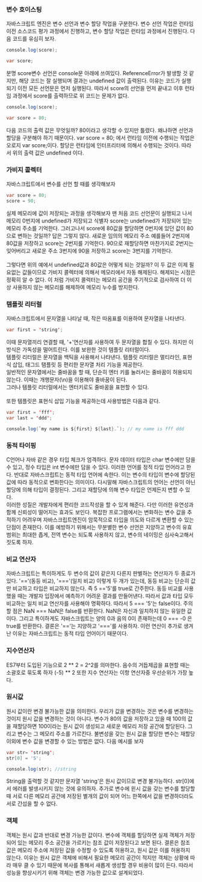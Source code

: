 ### 변수 호이스팅
자바스크립트 엔진은 변수 선언과 변수 할당 작업을 구분한다. 변수 선언 작업은 런타임 이전 소스코드 평가 과정에서 진행하고, 변수 할당 작업은 런타임 과정에서 진행된다.
다음 코드를 유심히 보자.
```java
console.log(score);

var score;
```
분명 score변수 선언은 console문 아래에 쓰여있다. ReferenceError가 발생할 것 같지만, 해당 코드는 잘 실행되며 결과는 undefined 값이 출력된다.
이유는 코드가 실행되기 이전 모든 선언문은 먼저 실행된다. 따라서 score의 선언을 먼저 끝내고 이후 런타임 과정에서 score를 출력하므로 위 코드는 문제가 없다.<br>

```java
console.log(score);

var score = 80;
```
다음 코드의 출력 값은 무엇일까? 80이라고 생각할 수 있지만 틀렸다. 왜냐하면 선언과 할당을 구분해야 하기 때문이다. var score = 80; 에서 런타임 이전에 수행되는 작업은
오로지 var score;이다. 할당은 런타임에 인터프리터에 의해서 수행되는 것이다. 따라서 위의 출력 값은 undefined 이다.

### 가비지 콜렉터
자바스크립트에서 변수를 선언 할 때를 생각해보자
```java
var score = 80;
score = 90;
```
실제 메모리에 값이 저장되는 과정을 생각해보자 맨 처음 코드 선언문이 실행되고 나서 메모리 0번지에 undefined가 저장되고 식별자 score는 undefined가 저장되어 있는 메모리 주소를 기억한다. 그러고나서 score에 80값을 할당하면 0번지에 있던 값이 80으로 변하는 것일까? 답은 그렇지 않다. 새로운 임의의 메모리 주소 예를들어 2번지에 80값을 저장하고 score는 2번지를 기억한다. 90으로 재할당하면 마찬가지로 2번지는 잊어버리고 새로운 주소 3번지에 90을 저장하고 score는 3번지를 기억한다. <br><br>
그렇다면 위의 예에서 undefined값과 80값은 어떻게 되는 것일까? 이 두 값은 이제 필요없는 값들이므로 가비지 콜렉터에 의해서 메모리에서 자동 해제된다. 해제되는 시점은 정확히 알 수 없다. 이 처럼 가비지 콜럭터는 메모리 공간을 주기적으로 검사하여 더 이상 사용하지 않는 메모리를 해제하여 메모리 누수를 방지한다.

### 템플릿 리터럴
자바스크립트에서 문자열을 나타날 때, 작은 따옴표를 이용하여 문자열을 나타낸다.
```java
var first = 'string';
```
이때 문자열끼리 연결할 때, '+'연산자를 사용하여 두 문자열을 합칠 수 있다. 하지만 이 방식은 가독성을 떨어트린다. 이를 보완한 것이 템플릿 리터럴이다.<br>
템플릿 리터럴은 문자열을 백틱을 사용해서 나타낸다. 탬플릿 리터럴은 멀티라인, 표현식 삽입, 태그드 탬플릿 등 편리한 문자열 처리 기능을 제공한다.<br>
일반적인 문자열에서는 줄바꿈을 할 때, 단순히 엔터 키를 눌러서는 줄바꿈이 허용되지 않는다. 이때는 개행문자(\n)을 이용해야 줄바꿈이 된다.<br>
그러나 템플릿 리터럴에서는 엔터키로도 줄바꿈을 표현할 수 있다. <br><br>
또한 템플릿은 표현식 삽입 기능을 제공하는데 사용방법은 다음과 같다.
```java
var first = 'fff';
var last = 'ddd';

console.log(`my name is ${first} ${last}.`); // my name is fff ddd
```

### 동적 타이핑
C언어나 자바 같은 경우 타입 체크가 엄격하다. 문자 데이터 타입은 char 변수에만 담을 수 있고, 정수 타입은 int 변수에만 담을 수 있다. 이러한 언어를 정적 타입 언어라고 한다. 반대로 자바스크립트는 동적 타입 언어에 속한다. 이는 변수의 타입이 변수에 할당된 값에 따라 동적으로 변화한다는 의미이다. 다시말해 자바스크립트의 언어는 선언이 아닌 할당에 의해 타입이 결정된다. 그리고 재할당에 의해 변수 타입은 언제든지 변할 수 있다. <br>
이러한 성질은 개발자에게 편리한 코드작성을 할 수 있게 해준다. 다만 이러한 유연성과 함께 신뢰성이 떨어지는 효과도 보인다. 복잡한 프로그램에서는 변화하는 변수 값을 추적하기 어려우며 자바스크립트엔진이 암묵적으로 타입을 의도와 다르게 변환할 수 있는 단점이 존재한다. 이를 예방하기 위해서는 무분별한 변수 선언은 지양하고 변수의 유효범위는 최대한 좁게, 전역 변수는 되도록 사용하지 않고, 변수의 네이밍은 심사숙고해서 짓도록 하자.

### 비교 연산자
자바스크립트는 특이하게도 두 변수의 값이 같은지 다른지 판별하는 연산자가 두 종료가 있다. '=='(동등 비교), '==='(일치 비교) 이렇게 두 개가 있는데, 동등 비교는 단순히 값만 비교하고 타입은 비교하지 않는다. 즉 5 =='5'를 true로 간주한다. 동등 비교를 사용했을 때는 개발자 입장에서 예측하기 어려운 결과를 만들어낸다. 따라서 값과 타입 모두 비교하는 일치 비교 연산자를 사용해야 명확하다. 따라서 5 === '5'는 false이다. 주의할 점은 NaN === NaN은 false를 반환한다. NaN은 자신과 일치하지 않는 유일한 값이다. 그리고 특이하게도 자바스크립트는 양의 0과 음의 0이 존재하는데 0 === -0 은 true를 반환한다. 결론은 '=='는 지양하고 '==='를 사용하자. 이런 연산이 추가로 생겨난 이유는 자바스크립트는 동적 타입 언어이기 때문이다.

### 지수연산자
ES7부터 도입된 기능으로 2 ** 2 = 2^2를 의마한다. 음수의 거듭제곱을 표현할 때는 소괄호로 묶도록 하자 (-5) ** 2 또한 지수 연산자는 이항 연산자중 우선순위가 가장 높다.

### 원시값
원시 값이란 변경 불가능한 값을 의미한다. 우리가 값을 변경하는 것은 변수를 변경하는 것이지 원시 값을 변경하는 것이 아니다. 변수가 80의 값을 저장하고 있을 때 100의 값을 재할당하면 100이라는 원시 값이 생성되고 새로운 메모리 저장 공간에 할당된다. 그리고 변수는 그 메모리 주소를 가르킨다. 불변성을 갖는 원시 값을 할당한 변수는 재할당 이외에 변수 값을 변경할 수 있는 방법은 없다. 다음 예시를 보자
```java
var str= 'string';
str[0] = 'S';

console.log(str); //string
```
String을 출력할 것 같지만 문자열 'string'은 원시 값이므로 변경 불가능하다. str[0]에서 에러를 발생시키지 않는 것에 유의하자. 
추가로 변수에 윈시 값을 갖는 변수를 할당할 때 서로 다른 메모리 공간에 저장된 별개의 값이 되어 어느 한쪽에서 값을 변경하더라도 서로 간섭을 할 수 없다.

### 객체
객체는 원시 값과 반대로 변경 가능한 값이다. 변수에 객체를 할당하면 실제 객체가 저장되어 있는 메모리 주소 공간을 가르키는 참조 값이 저장된다고 보면 된다. 결론은
참조 값은 메모리 주소에 저장된 값을 수정할 수 있도록 허용하고, 원시 값은 이를 허용하지 않는다. 이유는 원시 값은 객체에 비해서 필요한 메모리 공간이 적지만 객체는 상황에
따라 매우 클 수 있기 때문에 복사를 통해서 새롭게 생성할 경우 비용이 많이 든다. 따라서 성능을 향상시키기 위해 객체는 변경 가능한 값으로 설계되었다.
